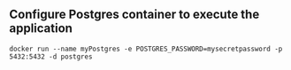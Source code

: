 ## Configure Postgres container to execute the application
```docker run --name myPostgres -e POSTGRES_PASSWORD=mysecretpassword -p 5432:5432 -d postgres```
